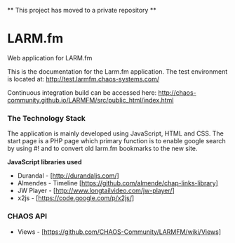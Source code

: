 ** This project has moved to a private repository **

LARM.fm
======

Web application for LARM.fm

This is the documentation for the Larm.fm application. The test environment is located at:
http://test.larmfm.chaos-systems.com/

Continuous integration build can be accessed here:
http://chaos-community.github.io/LARMFM/src/public_html/index.html

### The Technology Stack
The application is mainly developed using JavaScript, HTML and CSS. The start page is a PHP page which primary function is to enable google search by using #! and to convert old larm.fm bookmarks to the new site.

**JavaScript libraries used**
* Durandal - [http://durandaljs.com/]
* Almendes - Timeline [https://github.com/almende/chap-links-library]
* JW Player - [http://www.longtailvideo.com/jw-player/]
* x2js - [https://code.google.com/p/x2js/]

### CHAOS API
* Views - [https://github.com/CHAOS-Community/LARMFM/wiki/Views]
